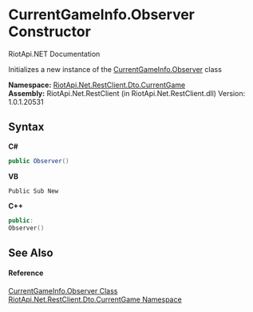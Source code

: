 # CurrentGameInfo.Observer Constructor 
RiotApi.NET Documentation 

Initializes a new instance of the <a href="9598227b-c154-413b-fbfe-1a846dfae4d5">CurrentGameInfo.Observer</a> class

**Namespace:**&nbsp;<a href="bbea11c0-c392-300f-a301-1bda973e0e85">RiotApi.Net.RestClient.Dto.CurrentGame</a><br />**Assembly:**&nbsp;RiotApi.Net.RestClient (in RiotApi.Net.RestClient.dll) Version: 1.0.1.20531

## Syntax

**C#**<br />
``` C#
public Observer()
```

**VB**<br />
``` VB
Public Sub New
```

**C++**<br />
``` C++
public:
Observer()
```


## See Also


#### Reference
<a href="9598227b-c154-413b-fbfe-1a846dfae4d5">CurrentGameInfo.Observer Class</a><br /><a href="bbea11c0-c392-300f-a301-1bda973e0e85">RiotApi.Net.RestClient.Dto.CurrentGame Namespace</a><br />